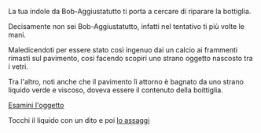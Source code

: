 La tua indole da Bob-Aggiustatutto ti porta a cercare di riparare la bottiglia.

Decisamente non sei Bob-Aggiustatutto, infatti nel tentativo ti più volte le mani.

Maledicendoti per essere stato così ingenuo dai un calcio ai frammenti rimasti sul pavimento,
così facendo scopiri uno strano oggetto nascosto tra i vetri.

Tra l'altro, noti anche che il pavimento lì attorno è bagnato da uno strano liquido verde e viscoso,
doveva essere il contenuto della boittiglia.

[Esamini l'oggetto](../scopri-oggetto/scopri-oggetto.md)

Tocchi il liquido con un dito e poi [lo assaggi](../../caramelle.md)
